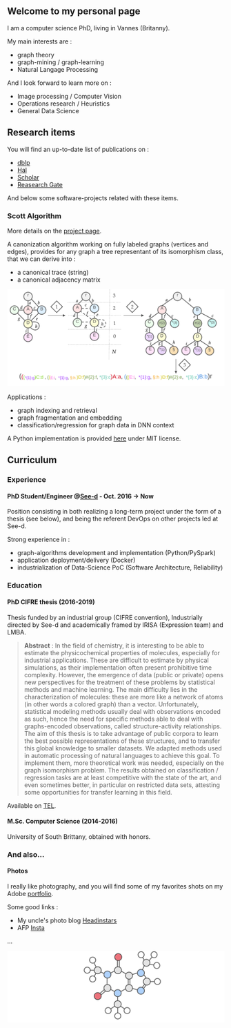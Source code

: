 ## Welcome to my personal page

I am a computer science PhD, living in Vannes (Britanny).

My main interests are :
 - graph theory
 - graph-mining / graph-learning
 - Natural Langage Processing

And I look forward to learn more on :
 - Image processing / Computer Vision
 - Operations research / Heuristics
 - General Data Science

## Research items

You will find an up-to-date list of publications on :
 - [dblp](https://dblp.uni-trier.de/pers/hd/b/Bloyet:Nicolas)
 - [Hal](https://hal.archives-ouvertes.fr/search/index/?q=Nicolas+Bloyet&rows=30)
 - [Scholar](https://scholar.google.com/citations?user=YbDdHsMAAAAJ&hl=fr)
 - [Reasearch Gate](https://www.researchgate.net/profile/Nicolas_Bloyet)

And below some software-projects related with these items.

### Scott Algorithm

More details on the [project page](https://theplatypus.github.io/scott/).

A canonization algorithm working on fully labeled graphs (vertices and edges), provides for any graph a tree representant of its isomorphism class, that we can derive into : 

 - a canonical trace (string)
 - a canonical adjacency matrix

![Scott example](https://raw.githubusercontent.com/theplatypus/theplatypus.github.io/master/assets/img/steps.svg?sanitize=true)

Applications :

 - graph indexing and retrieval
 - graph fragmentation and embedding
 - classification/regression for graph data in DNN context

A Python implementation is provided [here](https://github.com/theplatypus/scott) under MIT license.

## Curriculum 

### Experience  

#### PhD Student/Engineer @[See-d](https://www.see-d.fr/) - Oct. 2016 -> Now

Position consisting in both realizing a long-term project under the form of a thesis (see below), and being the referent DevOps on other projects led at See-d.

Strong experience in :

 - graph-algorithms development and implementation (Python/PySpark) 
 - application deployment/delivery (Docker)
 - industrialization of Data-Science PoC (Software Architecture, Reliability)

### Education  

#### PhD CIFRE thesis (2016-2019)

Thesis funded by an industrial group (CIFRE convention), Industrially directed by See-d and academically framed by IRISA (Expression team) and LMBA.

> **Abstract** : In the field of chemistry, it is interesting to be able to estimate the physicochemical properties of molecules, especially for industrial applications. These are difficult to estimate by physical simulations, as their implementation often present prohibitive time complexity. However, the emergence of data (public or private) opens new perspectives for the treatment of these problems by statistical methods and machine learning. The main difficulty lies in the characterization of molecules: these are more like a network of atoms (in other words a colored graph) than a vector. Unfortunately, statistical modeling methods usually deal with observations encoded as such, hence the need for specific methods able to deal with graphs-encoded observations, called structure-activity relationships. The aim of this thesis is to take advantage of public corpora to learn the best possible representations of these structures, and to transfer this global knowledge to smaller datasets. We adapted methods used in automatic processing of natural languages to achieve this goal. To implement them, more theoretical work was needed, especially on the graph isomorphism problem. The results obtained on classification / regression tasks are at least competitive with the state of the art, and even sometimes better, in particular on restricted data sets, attesting some opportunities for transfer learning in this field.

Available on [TEL](https://tel.archives-ouvertes.fr/tel-02499167).

#### M.Sc. Computer Science (2014-2016)

University of South Brittany, obtained with honors.


### And also... 

#### Photos 

I really like photography, and you will find some of my favorites shots on my Adobe [portfolio](https://theplatypus.myportfolio.com).

Some good links :
 - My uncle's photo blog [Headinstars](http://headinstars.com/)
 - AFP [Insta](https://www.instagram.com/afpphoto/)

...


![cafeine](https://raw.githubusercontent.com/theplatypus/theplatypus.github.io/master/assets/img/cafein.svg?sanitize=true)


